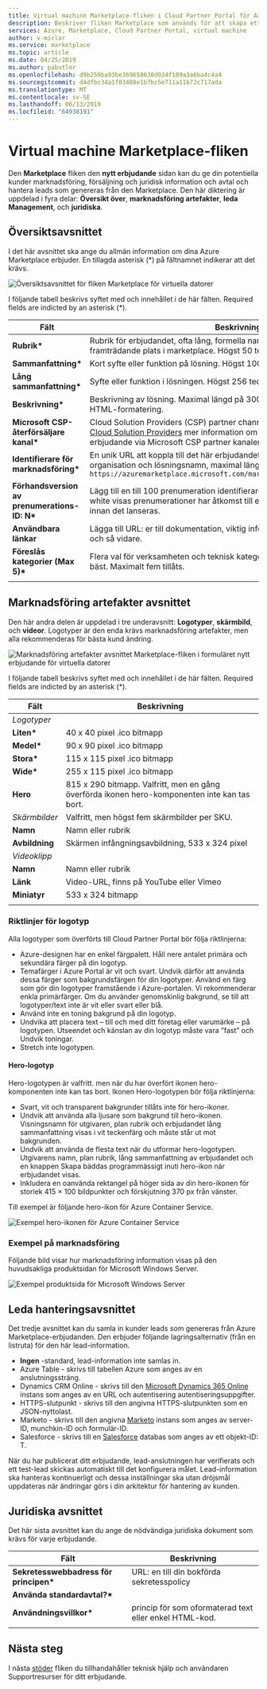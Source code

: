 ```yaml
---
title: Virtual machine Marketplace-fliken i Cloud Partner Portal för Azure Marketplace
description: Beskriver fliken Marketplace som används för att skapa ett erbjudande för Azure Marketplace-datorn.
services: Azure, Marketplace, Cloud Partner Portal, virtual machine
author: v-miclar
ms.service: marketplace
ms.topic: article
ms.date: 04/25/2019
ms.author: pabutler
ms.openlocfilehash: d9b259ba93be369658638d034f109a3a6ba4c4a4
ms.sourcegitcommit: d4dfbc34a1f03488e1b7bc5e711a11b72c717ada
ms.translationtype: MT
ms.contentlocale: sv-SE
ms.lasthandoff: 06/13/2019
ms.locfileid: "64938191"
---
```

# <a name="virtual-machine-marketplace-tab"></a>Virtual machine Marketplace-fliken

Den **Marketplace** fliken den **nytt erbjudande** sidan kan du ge din potentiella kunder marknadsföring, försäljning och juridisk information och avtal och hantera leads som genereras från den Marketplace. Den här diktering är uppdelad i fyra delar: **Översikt över**, **marknadsföring artefakter**, **leda Management**, och **juridiska**.


## <a name="overview-section"></a>Översiktsavsnittet
I det här avsnittet ska ange du allmän information om dina Azure Marketplace erbjuder.  En tillagda asterisk (*) på fältnamnet indikerar att det krävs.

![Översiktsavsnittet för fliken Marketplace för virtuella datorer](./media/publishvm_008.png)

I följande tabell beskrivs syftet med och innehållet i de här fälten. Required fields are indicted by an asterisk (*).

|  **Fält**                |     **Beskrivning**                                                          |
|  ---------                |     ---------------                                                          |
| **Rubrik\***                 | Rubrik för erbjudandet, ofta lång, formella namn. Den här rubriken visas på en framträdande plats i marketplace.  Högst 50 tecken. |
| **Sammanfattning\***               | Kort syfte eller funktion på lösning.  Högst 100 tecken. |
| **Lång sammanfattning\***          | Syfte eller funktion i lösningen.  Högst 256 tecken. |
| **Beskrivning\***           | Beskrivning av lösning.  Maximal längd på 3000 tecken har stöd för enkel HTML-formatering. |
| **Microsoft CSP-återförsäljare kanal\*** | Cloud Solution Providers (CSP) partner channel anmälan är nu tillgänglig.  Se [Cloud Solution Providers](../../cloud-solution-providers.md) mer information om marknadsföring av ditt erbjudande via Microsoft CSP partner kanaler. |
| **Identifierare för marknadsföring\***  | En unik URL att koppla till det här erbjudandet innehåller normalt sett din organisation och lösningsnamn, maximal längd 50 tecken.  Exempel: <br/> `https://azuremarketplace.microsoft.com/marketplace/apps/contoso.sampleApp`  |
| **Förhandsversion av prenumerations-ID: N\*** | Lägg till en till 100 prenumeration identifierare av förhandsgranskningar. Dessa white visas prenumerationer har åtkomst till erbjudandet när den publiceras innan det lanseras. |
| **Användbara länkar**          | Lägga till URL: er till dokumentation, viktig information, vanliga frågor och svar och så vidare. |
| **Föreslås kategorier (Max 5)\*** | Flera val för verksamheten och teknisk kategorier som erbjuder kan kopplas bäst.  Maximalt fem tillåts.  |
|  |  |


## <a name="marketing-artifacts-section"></a>Marknadsföring artefakter avsnittet

Den här andra delen är uppdelad i tre underavsnitt: **Logotyper**, **skärmbild**, och **videor**. Logotyper är den enda krävs marknadsföring artefakter, men alla rekommenderas för bästa kund ändring. 

![Marknadsföring artefakter avsnittet Marketplace-fliken i formuläret nytt erbjudande för virtuella datorer](./media/publishvm_009.png)

I följande tabell beskrivs syftet med och innehållet i de här fälten. Required fields are indicted by an asterisk (*).

|  **Fält**                |     **Beskrivning**                                                          |
|  ---------                |     ---------------                                                          |
| *Logotyper*  |  |
| **Liten\***                 | 40 x 40 pixel .ico bitmapp                                                      |
| **Medel\***                | 90 x 90 pixel .ico bitmapp                                                      |
| **Stora\***                 | 115 x 115 pixel .ico bitmapp                                                   |
| **Wide\***                  | 255 x 115 pixel .ico bitmapp                                                    |
| **Hero**                  | 815 x 290 bitmapp.  Valfritt, men en gång överförda ikonen hero-komponenten inte kan tas bort. |
| *Skärmbilder*  | Valfritt, men högst fem skärmbilder per SKU. |
| **Namn**                  | Namn eller rubrik <!-- TODO - max char length? none specified in UI -->                               |
| **Avbildning**                 | Skärmen infångningsavbildning, 533 x 324 pixel                                         |
| *Videoklipp*  |  |
| **Namn**                  | Namn eller rubrik  <!-- TODO - max char length? -->                              |
| **Länk**                  | Video-URL, finns på YouTube eller Vimeo                                        |
| **Miniatyr**             | 533 x 324 bitmapp                                                               |
|   |   |

### <a name="logo-guidelines"></a>Riktlinjer för logotyp

<!-- TD: It seems like this section could be better located in some common area, maybe an AMP Marketing/Design section 
+1 this should all be in a common area and referenced from here to that location.-->

Alla logotyper som överförts till Cloud Partner Portal bör följa riktlinjerna:

*  Azure-designen har en enkel färgpalett. Håll nere antalet primära och sekundära färger på din logotyp.
*  Temafärger i Azure Portal är vit och svart. Undvik därför att använda dessa färger som bakgrundsfärgen för din logotyper. Använd en färg som gör din logotyper framstående i Azure-portalen. Vi rekommenderar enkla primärfärger. Om du använder genomskinlig bakgrund, se till att logotyper/text inte är vit eller svart eller blå.
*  Använd inte en toning bakgrund på din logotyp.
*  Undvika att placera text – till och med ditt företag eller varumärke – på logotypen. Utseendet och känslan av din logotyp måste vara ”fast” och Undvik toningar.
*  Stretch inte logotypen.

#### <a name="hero-logo"></a>Hero-logotyp

Hero-logotypen är valfritt. men när du har överfört ikonen hero-komponenten inte kan tas bort.  Ikonen Hero-logotypen bör följa riktlinjerna:

*  Svart, vit och transparent bakgrunder tillåts inte för hero-ikoner.
*  Undvik att använda alla ljusare som bakgrund till hero-ikonen.  Visningsnamn för utgivaren, plan rubrik och erbjudandet lång sammanfattning visas i vit teckenfärg och måste står ut mot bakgrunden.
*  Undvik att använda de flesta text när du utformar hero-logotypen.  Utgivarens namn, plan rubrik, lång sammanfattning av erbjudandet och en knappen Skapa bäddas programmässigt inuti hero-ikon när erbjudandet visas. 
* Inkludera en oanvända rektangel på höger sida av din hero-ikonen för storlek 415 × 100 bildpunkter och förskjutning 370 px från vänster.  

Till exempel är följande hero-ikon för Azure Container Service.  <!-- TD: It would be nice to have the raw bitmap, e.g.before and after embedding. -->

![Exempel hero-ikonen för Azure Container Service](./media/publishvm_010.png)


### <a name="marketing-information-example"></a>Exempel på marknadsföring 

Följande bild visar hur marknadsföring information visas på den huvudsakliga produktsidan för Microsoft Windows Server.

![Exempel produktsida för Microsoft Windows Server](./media/publishvm_011.png)


## <a name="lead-management-section"></a>Leda hanteringsavsnittet

Det tredje avsnittet kan du samla in kunder leads som genereras från Azure Marketplace-erbjudanden. Den erbjuder följande lagringsalternativ (från en listruta) för den här lead-information.

* **Ingen** -standard, lead-information inte samlas in.
* Azure Table - skrivs till tabellen Azure som anges av en anslutningssträng.
* Dynamics CRM Online - skrivs till den [Microsoft Dynamics 365 Online](https://dynamics.microsoft.com/) instans som anges av en URL och autentisering autentiseringsuppgifter.
* HTTPS-slutpunkt - skrivs till den angivna HTTPS-slutpunkten som en JSON-nyttolast.
* Marketo - skrivs till den angivna [Marketo](https://www.marketo.com/) instans som anges av server-ID, munchkin-ID och formulär-ID.
* Salesforce - skrivs till en [Salesforce](https://www.salesforce.com/) databas som anges av ett objekt-ID: T.

När du har publicerat ditt erbjudande, lead-anslutningen har verifierats och ett test-lead skickas automatiskt till det konfigurera målet. Lead-information ska hanteras kontinuerligt och dessa inställningar ska utan dröjsmål uppdateras när ändringar görs i din arkitektur för hantering av kunden.

<!-- TD: For more info, see [Need a topic on lead information and processing that mimics the Appendix of the VM Pub Guide]. -->

## <a name="legal-section"></a>Juridiska avsnittet

Det här sista avsnittet kan du ange de nödvändiga juridiska dokument som krävs för varje erbjudande.  

|  **Fält**                    |     **Beskrivning**                                        |
|  ---------                    |     ---------------                                        |
| **Sekretesswebbadress för principen\***      | URL: en till din bokförda sekretesspolicy                          |
| **Använda standardavtal?\***  |   |
| **Användningsvillkor\***            | princip för som oformaterad text eller enkel HTML-kod.                       |
|  |  |


## <a name="next-steps"></a>Nästa steg

I nästa [stöder](./cpp-support-tab.md) fliken du tillhandahåller teknisk hjälp och användaren Supportresurser för ditt erbjudande.
